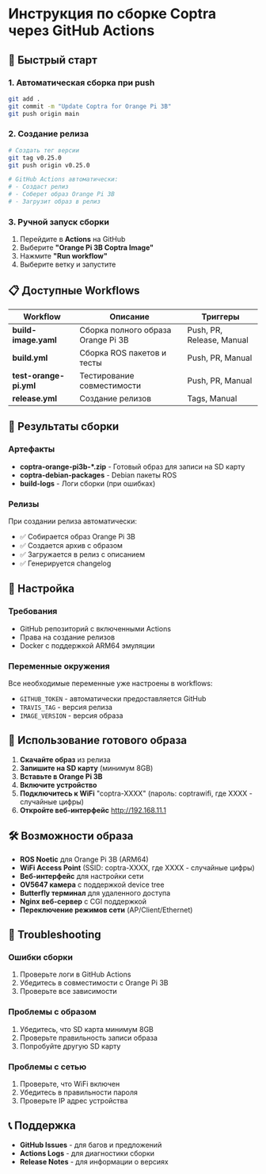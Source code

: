 # Инструкция по сборке Coptra через GitHub Actions

## 🚀 Быстрый старт

### 1. Автоматическая сборка при push
```bash
git add .
git commit -m "Update Coptra for Orange Pi 3B"
git push origin main
```

### 2. Создание релиза
```bash
# Создать тег версии
git tag v0.25.0
git push origin v0.25.0

# GitHub Actions автоматически:
# - Создаст релиз
# - Соберет образ Orange Pi 3B
# - Загрузит образ в релиз
```

### 3. Ручной запуск сборки
1. Перейдите в **Actions** на GitHub
2. Выберите **"Orange Pi 3B Coptra Image"**
3. Нажмите **"Run workflow"**
4. Выберите ветку и запустите

## 📋 Доступные Workflows

| Workflow | Описание | Триггеры |
|----------|----------|----------|
| **build-image.yaml** | Сборка полного образа Orange Pi 3B | Push, PR, Release, Manual |
| **build.yml** | Сборка ROS пакетов и тесты | Push, PR, Manual |
| **test-orange-pi.yml** | Тестирование совместимости | Push, PR, Manual |
| **release.yml** | Создание релизов | Tags, Manual |

## 🎯 Результаты сборки

### Артефакты
- **coptra-orange-pi3b-*.zip** - Готовый образ для записи на SD карту
- **coptra-debian-packages** - Debian пакеты ROS
- **build-logs** - Логи сборки (при ошибках)

### Релизы
При создании релиза автоматически:
- ✅ Собирается образ Orange Pi 3B
- ✅ Создается архив с образом
- ✅ Загружается в релиз с описанием
- ✅ Генерируется changelog

## 🔧 Настройка

### Требования
- GitHub репозиторий с включенными Actions
- Права на создание релизов
- Docker с поддержкой ARM64 эмуляции

### Переменные окружения
Все необходимые переменные уже настроены в workflows:
- `GITHUB_TOKEN` - автоматически предоставляется GitHub
- `TRAVIS_TAG` - версия релиза
- `IMAGE_VERSION` - версия образа

## 📱 Использование готового образа

1. **Скачайте образ** из релиза
2. **Запишите на SD карту** (минимум 8GB)
3. **Вставьте в Orange Pi 3B**
4. **Включите устройство**
5. **Подключитесь к WiFi** "coptra-XXXX" (пароль: coptrawifi, где XXXX - случайные цифры)
6. **Откройте веб-интерфейс** http://192.168.11.1

## 🛠️ Возможности образа

- **ROS Noetic** для Orange Pi 3B (ARM64)
- **WiFi Access Point** (SSID: coptra-XXXX, где XXXX - случайные цифры)
- **Веб-интерфейс** для настройки сети
- **OV5647 камера** с поддержкой device tree
- **Butterfly терминал** для удаленного доступа
- **Nginx веб-сервер** с CGI поддержкой
- **Переключение режимов сети** (AP/Client/Ethernet)

## 🐛 Troubleshooting

### Ошибки сборки
1. Проверьте логи в GitHub Actions
2. Убедитесь в совместимости с Orange Pi 3B
3. Проверьте все зависимости

### Проблемы с образом
1. Убедитесь, что SD карта минимум 8GB
2. Проверьте правильность записи образа
3. Попробуйте другую SD карту

### Проблемы с сетью
1. Проверьте, что WiFi включен
2. Убедитесь в правильности пароля
3. Проверьте IP адрес устройства

## 📞 Поддержка

- **GitHub Issues** - для багов и предложений
- **Actions Logs** - для диагностики сборки
- **Release Notes** - для информации о версиях
